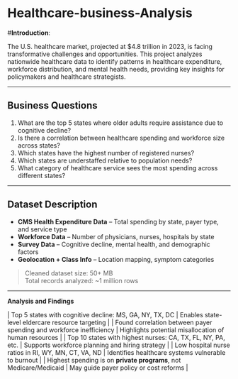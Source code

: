 # Healthcare-business-Analysis

#**Introduction**: 

The U.S. healthcare market, projected at $4.8 trillion in 2023, is facing transformative challenges and opportunities. This project analyzes nationwide healthcare data to identify patterns in healthcare expenditure, workforce distribution, and mental health needs, providing key insights for policymakers and healthcare strategists.

---

##  Business Questions

1. What are the top 5 states where older adults require assistance due to cognitive decline?
2. Is there a correlation between healthcare spending and workforce size across states?
3. Which states have the highest number of registered nurses?
4. Which states are understaffed relative to population needs?
5. What category of healthcare service sees the most spending across different states?

---

##  Dataset Description

- **CMS Health Expenditure Data** – Total spending by state, payer type, and service type
- **Workforce Data** – Number of physicians, nurses, hospitals by state
- **Survey Data** – Cognitive decline, mental health, and demographic factors
- **Geolocation + Class Info** – Location mapping, symptom categories

>  Cleaned dataset size: 50+ MB  
>  Total records analyzed: ~1 million rows

---
**Analysis and Findings**

| Top 5 states with cognitive decline: MS, GA, NY, TX, DC | Enables state-level eldercare resource targeting |
| Found correlation between payer spending and workforce inefficiency | Highlights potential misallocation of human resources |
| Top 10 states with highest nurses: CA, TX, FL, NY, PA, etc. | Supports workforce planning and hiring strategy |
| Low hospital nurse ratios in RI, WY, MN, CT, VA, ND | Identifies healthcare systems vulnerable to burnout |
| Highest spending is on **private programs**, not Medicare/Medicaid | May guide payer policy or cost reforms |
